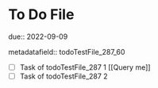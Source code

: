 # To Do File

due:: 2022-09-09

metadatafield:: todoTestFile_287\_60

- [ ] Task of todoTestFile_287 1 [[Query me]]
- [ ] Task of todoTestFile_287 2
